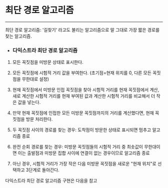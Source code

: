 # 최단 경로 알고리즘

---

최단 경로 알고리즘: '길찾기' 라고도 불리는 알고리즘으로 말 그대로 가장 짧은 경로를 찾는 알고리즘.

- ### 다익스트라 최단 경로 알고리즘

1. 모든 꼭짓점을 미방문 상태로 표시한다.
2. 모든 꼭짓점에 시험적 거리 값을 부여한다. (초기점=현재 위치를 0, 다른 모든 꼭짓점을 무한대로 설정)
3. 현재 꼭짓점에서 미방문 인접 꼭짓점을 찾아 시험적 거리를 현재 꼭짓점에서 계산, 새로 계산한 시험적 거리를 현재 부여된 값과 
   계산한 시험적 거리를 비교해서 더 작은 값을 넣는다.
   
4. 만약 현재 꼭짓점에 인접한 모든 미방문 꼭짓점까지의 거리를 계산했다면, 현재 꼭짓점을 방문 처리한다.
5. 두 꼭짓점 사이의 경로를 찾는 경우: 도착점이 방문한 상태로 표시되면 멈추고 알고리즘 종료
6. 완전 순회 경로를 찾는 경우: 미방문 꼭짓점들의 시험적 거리 중 최솟값이 무한대이면 이는 출발점과 미방문 집합 사이에 
   연결이 없는 경우이므로 알고리즘 종료
   
7. 아닌 경우, 시험적 거리가 가장 작은 다음 미방문 꼭짓점을 새로운 "현재 위치"로 선택하고 3단계로 돌아간다.

다익스트라 최단 경로 알고리즘 구현은 다음을 참고


